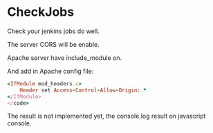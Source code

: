 # CheckJobs
Check your jenkins jobs do well.

The server CORS will be enable.

Apache server have include_module on.

And add in Apache config file:

```ruby
<IfModule mod_headers.c>
    Header set Access-Control-Allow-Origin: *
</IfModule>
</code>
```

The result is not implemented yet, the console.log result on javascript console.
